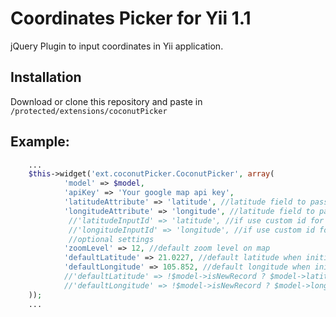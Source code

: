 # Coordinates Picker for Yii 1.1

jQuery Plugin to input coordinates in Yii application.

## Installation
Download or clone this repository and paste in `/protected/extensions/coconutPicker`

## Example:
```php
    ...
    $this->widget('ext.coconutPicker.CoconutPicker', array(
            'model' => $model,
            'apiKey' => 'Your google map api key',
            'latitudeAttribute' => 'latitude', //latitude field to pass value from picker
            'longitudeAttribute' => 'longitude', //latitude field to pass value from picker
             //'latitudeInputId' => 'latitude', //if use custom id for lattitude input
             //'longitudeInputId' => 'longitude', //if use custom id for longitude input
             //optional settings
            'zoomLevel' => 12, //default zoom level on map
            'defaultLatitude' => 21.0227, //default latitude when initial
            'defaultLongitude' => 105.852, //default longitude when initial
            //'defaultLatitude' => !$model->isNewRecord ? $model->latitude : 51.5287352, //default latitude, loaded from model if in update form
            //'defaultLongitude' => !$model->isNewRecord ? $model->longitude : -0.3817841, //default longitude, loaded from model if in update form
    ));
    ...
```
